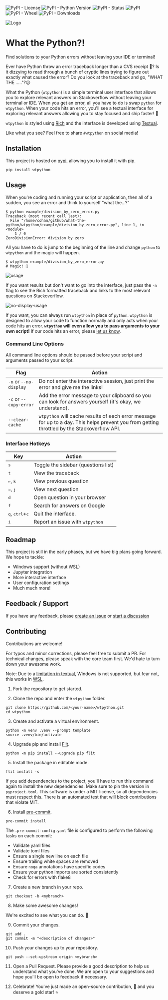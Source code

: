 ![PyPI - License](https://img.shields.io/pypi/l/wtpython)
![PyPI - Python Version](https://img.shields.io/pypi/pyversions/wtpython)
![PyPI - Status](https://img.shields.io/pypi/status/wtpython)
![PyPI](https://img.shields.io/pypi/v/wtpython)
![PyPI - Wheel](https://img.shields.io/pypi/wheel/wtpython)
![PyPI - Downloads](https://img.shields.io/pypi/dm/wtpython)

![Logo](https://avatars.githubusercontent.com/u/87154160?s=200&v=4)

# What the Python?!

Find solutions to your Python errors without leaving your IDE or terminal!

Ever have Python throw an error traceback longer than a CVS receipt 🧾? Is it dizzying to read through a bunch of cryptic lines trying to figure out exactly what caused the error? Do you look at the traceback and go, "WHAT THE ....."?😕

What the Python (`wtpython`) is a simple terminal user interface that allows you to explore relevant answers on Stackoverflow without leaving your terminal or IDE. When you get an error, all you have to do is swap `python` for `wtpython`. When your code hits an error, you'll see a textual interface for exploring relevant answers allowing you to stay focused and ship faster! 🚀

`wtpython` is styled using [Rich](https://rich.readthedocs.io/en/stable/) and the interface is developed using [Textual](https://github.com/willmcgugan/textual).

Like what you see? Feel free to share `#wtpython` on social media!

## Installation

This project is hosted on [pypi](https://pypi.org/project/wtpython/), allowing you to install it with pip.

```
pip install wtpython
```

## Usage

When you're coding and running your script or application, then all of a sudden, you see an error and think to yourself "what the...?"

```
$ python example/division_by_zero_error.py
Traceback (most recent call last):
  File "/home/cohan/github/what-the-python/wtpython/example/division_by_zero_error.py", line 1, in <module>
    1 / 0
ZeroDivisionError: division by zero
```

All you have to do is jump to the beginning of the line and change `python` to `wtpython` and the magic will happen.

```
$ wtpython example/division_by_zero_error.py
# Magic! 🎩
```

![usage](https://raw.githubusercontent.com/what-the-python/wtpython/main/docs/_images/Usage.gif)

If you want results but don't want to go into the interface, just pass the `-n` flag to see the Rich formatted traceback and links to the most relevant  questions on Stackoverflow.

![no-display-usage](https://raw.githubusercontent.com/what-the-python/wtpython/main/docs/_images/No%20Display%20Usage.gif)

If you want, you can always run `wtpython` in place of `python`. `wtpython` is designed to allow your code to function normally and only acts when your code hits an error. **`wtpython` will even allow you to pass arguments to your own script!** If our code hits an error, please [let us know](https://github.com/what-the-python/wtpython/issues).

### Command Line Options

All command line options should be passed before your script and arguments passed to your script.

Flag | Action
---|---
`-n` or `--no-display` | Do not enter the interactive session, just print the error and give me the links!
`-c` or `--copy-error` | Add the error message to your clipboard so you can look for answers yourself (it's okay, we understand).
`--clear-cache` | `wtpython` will cache results of each error message for up to a day. This helps prevent you from getting throttled by the Stackoverflow API.

### Interface Hotkeys

Key | Action
---|---
<kbd>s</kbd>| Toggle the sidebar (questions list)
<kbd>t</kbd>| View the traceback
<kbd>←</kbd>, <kbd>k</kbd>| View previous question
<kbd>→</kbd>, <kbd>j</kbd>| View next question
<kbd>d</kbd>| Open question in your browser
<kbd>f</kbd>| Search for answers on Google
<kbd>q</kbd>, <kbd>ctrl</kbd>+<kbd>c</kbd> | Quit the interface.
<kbd>i</kbd> | Report an issue with `wtpython`

## Roadmap

This project is still in the early phases, but we have big plans going forward. We hope to tackle:

- Windows support (without WSL)
- Jupyter integration
- More interactive interface
- User configuration settings
- Much much more!

## Feedback / Support

If you have any feedback, please [create an issue](https://github.com/what-the-python/wtpython/issues) or [start a discussion](https://github.com/what-the-python/wtpython/discussions)


## Contributing

Contributions are welcome!

For typos and minor corrections, please feel free to submit a PR. For technical changes, please speak with the core team first. We'd hate to turn down your awesome work.

Note: Due to a [limitation in textual](https://github.com/willmcgugan/textual/issues/14), Windows is not supported, but fear not, this works in [WSL](https://docs.microsoft.com/en-us/windows/wsl/install-win10).

1. Fork the repository to get started.

2. Clone the repo and enter the `wtpython` folder.

```
git clone https://github.com/<your-name>/wtpython.git
cd wtpython
```

3. Create and activate a virtual environment.
```
python -m venv .venv --prompt template
source .venv/bin/activate
```

4. Upgrade pip and install [Flit](https://flit.readthedocs.io/en/latest/).
```
python -m pip install --upgrade pip flit
```

5. Install the package in editable mode.
```
flit install -s
```

If you add dependencies to the project, you'll have to run this command again to install the new dependencies. Make sure to pin the version in `pyproject.toml`. This software is under a MIT license, so all dependencies must respect this. There is an automated test that will block contributions that violate MIT.


6. Install [pre-commit](https://pre-commit.com/).
```
pre-commit install
```

The `.pre-commit-config.yaml` file is configured to perform the following tasks on each commit:

- Validate yaml files
- Validate toml files
- Ensure a single new line on each file
- Ensure trailing white spaces are removed
- Ensure `noqa` annotations have specific codes
- Ensure your python imports are sorted consistently
- Check for errors with flake8

7. Create a new branch in your repo.
```
git checkout -b <mybranch>
```

8. Make some awesome changes!

We're excited to see what you can do. 🤩

9. Commit your changes.
```
git add .
git commit -m "<description of changes>"
```

10. Push your changes up to your repository.
```
git push --set-upstream origin <mybranch>
```

11. Open a Pull Request.
Please provide a good description to help us understand what you've done. We are open to your suggestions and hope you'll be open to feedback if necessary.

12. Celebrate! You've just made an open-source contribution, 🎉 and you deserve a gold star! ⭐
